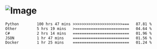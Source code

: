 # ![Image](https://github.com/user-attachments/assets/5f2d2b12-d836-424c-876f-cb0c9a5d9144)

<!--START_SECTION:waka-->

```txt
Python        100 hrs 47 mins >>>>>>>>>>>>>>>>>>>>>>===   87.81 %
Other         5 hrs 19 mins   >========================   04.64 %
C#            2 hrs 14 mins   =========================   01.96 %
JSON          1 hr 47 mins    =========================   01.56 %
Docker        1 hr 25 mins    =========================   01.24 %
```

<!--END_SECTION:waka-->
